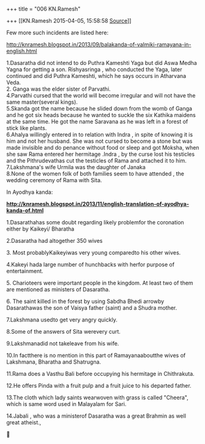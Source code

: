 +++
title = "006 KN.Ramesh"

+++
[[KN.Ramesh	2015-04-05, 15:58:58 [Source](https://groups.google.com/g/samskrita/c/CFPJnD11PCM)]]



Few more such incidents are listed here:

<http://knramesh.blogspot.in/2013/09/balakanda-of-valmiki-ramayana-in-english.html>  

  

1.Dasaratha did not intend to do Puthra Kameshti Yaga but did Aswa Medha Yagna for getting a son. Rishyasringa , who conducted the Yaga, later continued and did Puthra Kameshti, which he says occurs in Atharvana Veda.  
2. Ganga was the elder sister of Parvathi.  
4.Parvathi cursed that the world will become irregular and will not have the same master(several kings).  
5.Skanda got the name because he slided down from the womb of Ganga and he got six heads because he wanted to suckle the six Kathika maidens at the same time. He got the name Saravana as he was left in a forest of stick like plants.  
6.Ahalya willingly entered in to relation with Indra , in spite of knowing it is him and not her husband. She was not cursed to become a stone but was made invisible and do penance without food or sleep and got Moksha, when she saw Rama entered her hermitage .Indra , by the curse lost his testicles and the Pithrudevathas cut the testicles of Rama and attached it to him.  
7.Lakshmana's wife Urmila was the daughter of Janaka  
8.None of the women folk of both families seem to have attended , the wedding ceremony of Rama with Sita.  

  

In Ayodhya kanda:

**<http://knramesh.blogspot.in/2013/11/english-translation-of-ayodhya-kanda-of.html>**  

  

1.Dasarathahas some doubt regarding likely problemfor the coronation either by Kaikeyi/ Bharatha

2.Dasaratha had altogether 350 wives

3\. Most probablyKaikeyiwas very young comparedto his other wives.

4.Kakeyi hada large number of hunchbacks with herfor purpose of entertainment.

5\. Charioteers were important people in the kingdom. At least two of them are mentioned as ministers of Dasaratha.

6\. The saint killed in the forest by using Sabdha Bhedi arrowby Dasarathawas the son of Vaisya father (saint) and a Shudra mother.

7.Lakshmana usedto get very angry quickly.

8.Some of the answers of Sita werevery curt.

9.Lakshmanadid not takeleave from his wife.

10.In factthere is no mention in this part of Ramayanaaboutthe wives of Lakshmana, Bharatha and Shatrugna.

11.Rama does a Vasthu Bali before occupying his hermitage in Chithrakuta.

12.He offers Pinda with a fruit pulp and a fruit juice to his departed father.

13.The cloth which lady saints wearwoven with grass is called "Cheera", which is same word used in Malayalam for Sari.

14.Jabali , who was a ministerof Dasaratha was a great Brahmin as well great atheist.,

  

  



